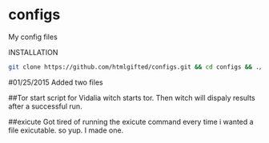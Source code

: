 configs
=======

My config files

INSTALLATION
```bash
git clone https://github.com/htmlgifted/configs.git && cd configs && ./INSTALL
```
#01/25/2015 Added two files

##Tor
start script for Vidalia witch starts
tor. Then witch will dispaly results after 
a successful run.

##exicute 
Got tired of running the exicute 
command every time i wanted a file 
exicutable. so yup. I made one.
